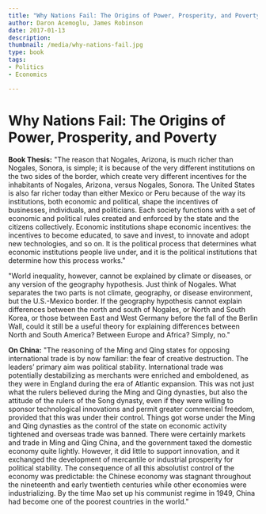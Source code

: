 ```yaml
---
title: "Why Nations Fail: The Origins of Power, Prosperity, and Poverty"
author: Daron Acemoglu, James Robinson
date: 2017-01-13
description: 
thumbnail: /media/why-nations-fail.jpg
type: book
tags:
- Politics
- Economics

---
```


# Why Nations Fail: The Origins of Power, Prosperity, and Poverty

**Book Thesis:**
"The reason that Nogales, Arizona, is much richer than Nogales, Sonora, is simple; it is because of the very different institutions on the two sides of the border, which create very different incentives for the inhabitants of Nogales, Arizona, versus Nogales, Sonora. The United States is also far richer today than either Mexico or Peru because of the way its institutions, both economic and political, shape the incentives of businesses, individuals, and politicians. Each society functions with a set of economic and political rules created and enforced by the state and the citizens collectively. Economic institutions shape economic incentives: the incentives to become educated, to save and invest, to innovate and adopt new technologies, and so on. It is the political process that determines what economic institutions people live under, and it is the political institutions that determine how this process works."

"World inequality, however, cannot be explained by climate or diseases, or any version of the geography hypothesis. Just think of Nogales. What separates the two parts is not climate, geography, or disease environment, but the U.S.-Mexico border.
If the geography hypothesis cannot explain differences between the north and south of Nogales, or North and South Korea, or those between East and West Germany before the fall of the Berlin Wall, could it still be a useful theory for explaining differences between North and South America? Between Europe and Africa? Simply, no."

**On China:**
"The reasoning of the Ming and Qing states for opposing international trade is by now familiar: the fear of creative destruction. The leaders’ primary aim was political stability. International trade was potentially destabilizing as merchants were enriched and emboldened, as they were in England during the era of Atlantic expansion. This was not just what the rulers believed during the Ming and Qing dynasties, but also the attitude of the rulers of the Song dynasty, even if they were willing to sponsor technological innovations and permit greater commercial freedom, provided that this was under their control. Things got worse under the Ming and Qing dynasties as the control of the state on economic activity tightened and overseas trade was banned. There were certainly markets and trade in Ming and Qing China, and the government taxed the domestic economy quite lightly. However, it did little to support innovation, and it exchanged the development of mercantile or industrial prosperity for political stability. The consequence of all this absolutist control of the economy was predictable: the Chinese economy was stagnant throughout the nineteenth and early twentieth centuries while other economies were industrializing. By the time Mao set up his communist regime in 1949, China had become one of the poorest countries in the world."


